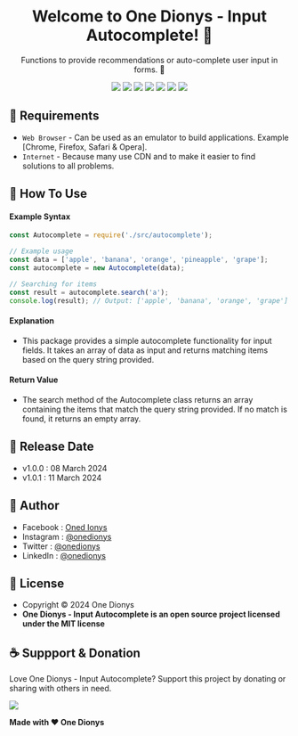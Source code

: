 <h1 align="center">Welcome to One Dionys - Input Autocomplete! 👋 </h1>

<p align="center">Functions to provide recommendations or auto-complete user input in forms. 💖 </p>

<p align="center">
<img src="https://img.shields.io/github/contributors/onedionys/onedionys-input-autocomplete?style=flat-square">
<img src="https://img.shields.io/github/issues/onedionys/onedionys-input-autocomplete?style=flat-square">
<img src="https://img.shields.io/github/stars/onedionys/onedionys-input-autocomplete?style=flat-square"> 
<img src="https://img.shields.io/github/forks/onedionys/onedionys-input-autocomplete?style=flat-square">
<img src="https://img.shields.io/github/last-commit/onedionys/onedionys-input-autocomplete.svg?style=flat-square">
<img src="https://img.shields.io/github/languages/code-size/onedionys/onedionys-input-autocomplete?style=flat-square">
<img src="https://img.shields.io/github/license/onedionys/onedionys-input-autocomplete?style=flat-square">
</p>

## 💾 Requirements

* `Web Browser` - Can be used as an emulator to build applications. Example [Chrome, Firefox, Safari & Opera].
* `Internet` - Because many use CDN and to make it easier to find solutions to all problems.

## 🎯 How To Use

#### Example Syntax

```javascript
const Autocomplete = require('./src/autocomplete');

// Example usage
const data = ['apple', 'banana', 'orange', 'pineapple', 'grape'];
const autocomplete = new Autocomplete(data);

// Searching for items
const result = autocomplete.search('a');
console.log(result); // Output: ['apple', 'banana', 'orange', 'grape']
```

#### Explanation

* This package provides a simple autocomplete functionality for input fields. It takes an array of data as input and returns matching items based on the query string provided.

#### Return Value

* The search method of the Autocomplete class returns an array containing the items that match the query string provided. If no match is found, it returns an empty array.

## 📆 Release Date

* v1.0.0 : 08 March 2024
* v1.0.1 : 11 March 2024

## 🧑 Author

* Facebook : <a href="https://www.facebook.com/theonedionys"> Oned Ionys</a>
* Instagram : <a href="https://www.instagram.com/onedionys/"> @onedionys</a>
* Twitter : <a href="https://twitter.com/onedionys"> @onedionys</a>
* LinkedIn :  <a href="https://www.linkedin.com/in/onedionys/"> @onedionys</a>

## 📝 License

* Copyright © 2024 One Dionys
* **One Dionys - Input Autocomplete is an open source project licensed under the MIT license**

## ☕️ Suppport & Donation

Love One Dionys - Input Autocomplete? Support this project by donating or sharing with others in need.

<a href="https://www.buymeacoffee.com/onedionys"><img src="https://img.shields.io/badge/Buy_Me_A_Coffee-FFDD00?style=for-the-badge&logo=buy-me-a-coffee&logoColor=black"/> </a>

**Made with ❤️ One Dionys**
